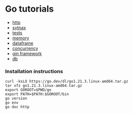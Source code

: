 # Go tutorials
- [http](http/README.md)
- [sytnax](syntax/README.md)
- [tests](tests/README.md)
- [memory](memory/README.md)
- [dataframe](dataframe/README.md)
- [concurrency](concurrency/README.md)
- [gin framework](gin/README.md)
- [db](db/README.md)

### Installation instructions
```
curl -ksLO https://go.dev/dl/go1.21.3.linux-amd64.tar.gz
tar xfz go1.21.3.linux-amd64.tar.gz
export GOROOT=$PWD/go
export PATH=$PATH:$GOROOT/bin
go version
go env
go doc http
```
